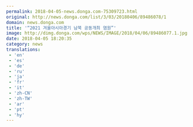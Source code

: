 ```yaml
---
permalink: 2018-04-05-news.donga.com-75309723.html
original: http://news.donga.com/list/3/03/20180406/89486078/1
domain: news.donga.com
title: '“2021 겨울아시아경기 남북 공동개최 염원”'
image: http://dimg.donga.com/wps/NEWS/IMAGE/2018/04/06/89486077.1.jpg
date: 2018-04-05 18:20:35
category: news
translations: 
 - 'en'
 - 'es'
 - 'de'
 - 'ru'
 - 'ja'
 - 'fr'
 - 'it'
 - 'zh-CN'
 - 'zh-TW'
 - 'ar'
 - 'pt'
 - 'hy'
---
```


